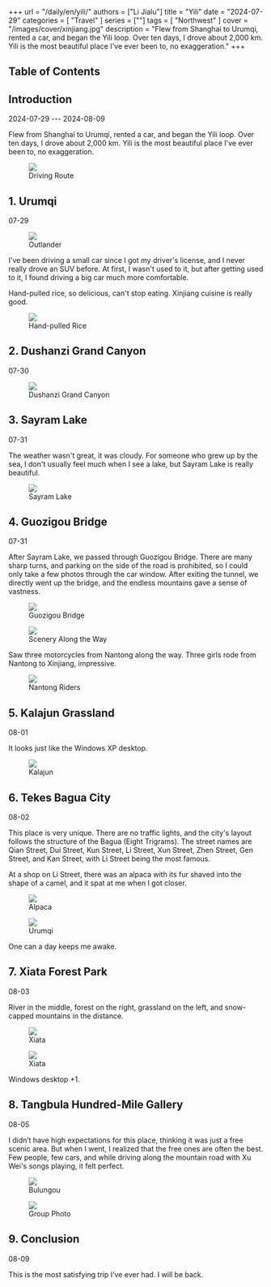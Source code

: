 +++
url = "/daily/en/yili/"
authors = ["Li Jialu"]
title = "Yili"
date = "2024-07-29"
categories = [
    "Travel"
]
series = [""]
tags = [
    "Northwest"
]
cover = "/images/cover/xinjiang.jpg"
description = "Flew from Shanghai to Urumqi, rented a car, and began the Yili loop. Over ten days, I drove about 2,000 km. Yili is the most beautiful place I've ever been to, no exaggeration."
+++
<!DOCTYPE html>
<html lang="en">
<head>
    <meta charset="UTF-8">
    <meta name="viewport" content="width=device-width, initial-scale=1.0">
    <link rel="stylesheet" href="/assets/css/styles.css">
    <script src="/assets/js/toc.js"></script>    
</head>
<body>
    <article>
        <nav>
            <h2>Table of Contents</h2>
            <ul id="toc">
                <!-- Table of contents will be dynamically generated here -->
            </ul>
        </nav>
        <section>
            <h2>Introduction</h2>
            <p>2024-07-29 --- 2024-08-09</p>
            <p>         Flew from Shanghai to Urumqi, rented a car, and began the Yili loop. Over ten days, I drove about 2,000 km. Yili is the most beautiful place I've ever been to, no exaggeration.</p>
            <div class="container">
                <div class="image">
                    <figure>
                        <a data-fancybox="gallery" href="https://cdn.heirenlop.com/daily-record/xinjiang0.png">
    <img src="https://cdn.heirenlop.com/daily-record/xinjiang0.png" loading="lazy">
</a>
                        <figcaption>Driving Route</figcaption>
                    </figure>
                </div>
            </div>
        </section>
        <section>
            <h2>1. Urumqi</h2>
            <p>07-29 <i class="fas fa-sun"></i></p>
            <div class="container">
                <div class="image">
                    <figure>
                        <a data-fancybox="gallery" href="https://cdn.heirenlop.com/daily-record/xinjiang1.jpg">
    <img src="https://cdn.heirenlop.com/daily-record/xinjiang1.jpg" loading="lazy">
</a>
                        <figcaption>Outlander</figcaption>
                    </figure>
                </div>
                <div class="text">
                    <p>         I've been driving a small car since I got my driver's license, and I never really drove an SUV before. At first, I wasn't used to it, but after getting used to it, I found driving a big car much more comfortable.</p>
                </div>
            </div>
            <p>         Hand-pulled rice, so delicious, can't stop eating. Xinjiang cuisine is really good.</p>
            <div class="container">
                <div class="image">
                    <figure>
                        <a data-fancybox="gallery" href="https://cdn.heirenlop.com/daily-record/xinjiang2.jpg">
    <img src="https://cdn.heirenlop.com/daily-record/xinjiang2.jpg" loading="lazy">
</a>
                        <figcaption>Hand-pulled Rice</figcaption>
                    </figure>
                </div>
            </div>
        </section>
        <section>
            <h2>2. Dushanzi Grand Canyon</h2>
            <p>07-30 <i class="fas fa-cloud"></i></p>
            <div class="container">
                <div class="image">
                    <figure>
                        <a data-fancybox="gallery" href="https://cdn.heirenlop.com/daily-record/xinjiang3.jpg">
    <img src="https://cdn.heirenlop.com/daily-record/xinjiang3.jpg" loading="lazy">
</a>
                        <figcaption>Dushanzi Grand Canyon</figcaption>
                    </figure>
                </div>
            </div>
        </section>
        <section>
            <h2>3. Sayram Lake</h2>
            <p>07-31 <i class="fas fa-cloud"></i></p>
            <p>         The weather wasn't great, it was cloudy. For someone who grew up by the sea, I don't usually feel much when I see a lake, but Sayram Lake is really beautiful.</p>
            <div class="container">
                <div class="image">
                    <figure>
                        <a data-fancybox="gallery" href="https://cdn.heirenlop.com/daily-record/xinjiang4.jpg">
    <img src="https://cdn.heirenlop.com/daily-record/xinjiang4.jpg" loading="lazy">
</a>
                        <figcaption>Sayram Lake</figcaption>
                    </figure>
                </div>
            </div>
        </section>
        <section>
            <h2>4. Guozigou Bridge</h2>
            <p>07-31 <i class="fas fa-cloud"></i></p>
            <p>         After Sayram Lake, we passed through Guozigou Bridge. There are many sharp turns, and parking on the side of the road is prohibited, so I could only take a few photos through the car window. After exiting the tunnel, we directly went up the bridge, and the endless mountains gave a sense of vastness.</p>
            <div class="container">
                <div class="image">
                    <figure>
                        <a data-fancybox="gallery" href="https://cdn.heirenlop.com/daily-record/xinjiang5.jpg">
    <img src="https://cdn.heirenlop.com/daily-record/xinjiang5.jpg" loading="lazy">
</a>
                        <figcaption>Guozigou Bridge</figcaption>
                    </figure>
                </div>
            </div>
            <div class="container">
                <div class="image">
                    <figure>
                        <a data-fancybox="gallery" href="https://cdn.heirenlop.com/daily-record/xinjiang6.jpg">
    <img src="https://cdn.heirenlop.com/daily-record/xinjiang6.jpg" loading="lazy">
</a>
                        <figcaption>Scenery Along the Way</figcaption>
                    </figure>
                </div>
            </div>
            <div class="container">
                <div class="text">
                    <p>         Saw three motorcycles from Nantong along the way. Three girls rode from Nantong to Xinjiang, impressive.</p>
                </div>
                <div class="image">
                    <figure>
                        <a data-fancybox="gallery" href="https://cdn.heirenlop.com/daily-record/xinjiang7.jpg">
    <img src="https://cdn.heirenlop.com/daily-record/xinjiang7.jpg" loading="lazy">
</a>
                        <figcaption>Nantong Riders</figcaption>
                    </figure>
                </div>
            </div>
        </section>
        <section>
            <h2>5. Kalajun Grassland</h2>
            <p>08-01 <i class="fas fa-sun"></i></p>
            <p>         It looks just like the Windows XP desktop.</p>
            <div class="container">
                <div class="image">
                    <figure>
                        <a data-fancybox="gallery" href="https://cdn.heirenlop.com/daily-record/xinjiang8.jpg">
    <img src="https://cdn.heirenlop.com/daily-record/xinjiang8.jpg" loading="lazy">
</a>
                        <figcaption>Kalajun</figcaption>
                    </figure>
                </div>
            </div>
        </section>
        <section>
            <h2>6. Tekes Bagua City</h2>
            <p>08-02 <i class="fas fa-sun"></i></p>
            <p>         This place is very unique. There are no traffic lights, and the city's layout follows the structure of the Bagua (Eight Trigrams). The street names are Qian Street, Dui Street, Kun Street, Li Street, Xun Street, Zhen Street, Gen Street, and Kan Street, with Li Street being the most famous.</p>
            <div class="container">
                <div class="text">
                    <p>         At a shop on Li Street, there was an alpaca with its fur shaved into the shape of a camel, and it spat at me when I got closer.</p>
                </div>
                <div class="image">
                    <figure>
                        <a data-fancybox="gallery" href="https://cdn.heirenlop.com/daily-record/xinjiang10.jpg">
    <img src="https://cdn.heirenlop.com/daily-record/xinjiang10.jpg" loading="lazy">
</a>
                        <figcaption>Alpaca</figcaption>
                    </figure>
                </div>
            </div>
            <div class="container">
                <div class="image">
                    <figure>
                        <a data-fancybox="gallery" href="https://cdn.heirenlop.com/daily-record/xinjiang11.jpg">
    <img src="https://cdn.heirenlop.com/daily-record/xinjiang11.jpg" loading="lazy">
</a>
                        <figcaption>Urumqi</figcaption>
                    </figure>
                </div>
                <div class="text">
                    <p>         One can a day keeps me awake.</p>
                </div>
            </div>
        </section>
        <section>
            <h2>7. Xiata Forest Park</h2>
            <p>08-03 <i class="fas fa-sun"></i></p>
            <div class="container">
                <div class="text">
                    <p>         River in the middle, forest on the right, grassland on the left, and snow-capped mountains in the distance.</p>
                </div>
                <div class="image">
                    <figure>
                        <a data-fancybox="gallery" href="https://cdn.heirenlop.com/daily-record/xinjiang12.jpg">
    <img src="https://cdn.heirenlop.com/daily-record/xinjiang12.jpg" loading="lazy">
</a>
                        <figcaption>Xiata</figcaption>
                    </figure>
                </div>
            </div>
            <div class="container">
                <div class="image">
                    <figure>
                        <a data-fancybox="gallery" href="https://cdn.heirenlop.com/daily-record/xinjiang13.jpg">
    <img src="https://cdn.heirenlop.com/daily-record/xinjiang13.jpg" loading="lazy">
</a>
                        <figcaption>Xiata</figcaption>
                    </figure>
                </div>
                <div class="text">
                    <p>         Windows desktop +1.</p>
                </div>
            </div>
        </section>
        <section>
            <h2>8. Tangbula Hundred-Mile Gallery</h2>
            <p>08-05 <i class="fas fa-sun"></i></p>
            <p>         I didn’t have high expectations for this place, thinking it was just a free scenic area. But when I went, I realized that the free ones are often the best. Few people, few cars, and while driving along the mountain road with Xu Wei's songs playing, it felt perfect.</p>
            <div class="container">
                <div class="image">
                    <figure>
                        <a data-fancybox="gallery" href="https://cdn.heirenlop.com/daily-record/xinjiang14.jpg">
    <img src="https://cdn.heirenlop.com/daily-record/xinjiang14.jpg" loading="lazy">
</a>
                        <figcaption>Bulungou</figcaption>
                    </figure>
                </div>
            </div>
            <div class="container">
                <div class="image">
                    <figure>
                        <a data-fancybox="gallery" href="https://cdn.heirenlop.com/daily-record/xinjiang15.jpg">
    <img src="https://cdn.heirenlop.com/daily-record/xinjiang15.jpg" loading="lazy">
</a>
                        <figcaption>Group Photo</figcaption>
                    </figure>
                </div>
            </div>
        </section>
        <section>
            <h2>9. Conclusion</h2>
            <p>08-09 <i class="fas fa-sun"></i></p>
            <p>         This is the most satisfying trip I’ve ever had. I will be back.</p>
        </section>
    </article>
</body>
</html>

